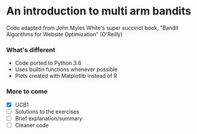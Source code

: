 # An introduction to multi arm bandits

Code adapted from John Myles White's super succinct book, "Bandit Algorithms for Website Optimization" (O'Reilly)

### What's different

* Code ported to Python 3.6
* Uses builtin functions whenever possible
* Plots created with Matplotlib instead of R

### More to come
- [x] UCB1
- [ ] Solutions to the exercises
- [ ] Brief explanation/summary
- [ ] Cleaner code

